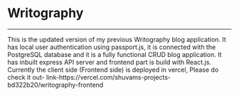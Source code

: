 <h1>
  Writography
</h1>
<hr/>
<p>
  This is the updated version of my previous Writography blog application. It has local user authentication using passport.js, 
  it is connected with the PostgreSQL database and it is a fully functional CRUD blog application.
  It has inbuilt express API server and frontend part is build with React.js. Currently the client side (Frontend side) is deployed in vercel, Please do check it out-
  link-<a>https://vercel.com/shuvams-projects-bd322b20/writography-frontend</a>
</p>
